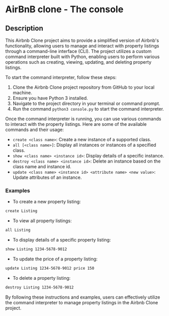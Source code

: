 # AirBnB clone - The console
## Description

This Airbnb Clone project aims to provide a simplified version of Airbnb's functionality, allowing users to manage and interact with property listings through a command-line interface (CLI). The project utilizes a custom command interpreter built with Python, enabling users to perform various operations such as creating, viewing, updating, and deleting property listings.

To start the command interpreter, follow these steps:

1. Clone the Airbnb Clone project repository from GitHub to your local machine.
2. Ensure you have Python 3 installed.
3. Navigate to the project directory in your terminal or command prompt.
4. Run the command `python3 console.py` to start the command interpreter.

Once the command interpreter is running, you can use various commands to interact with the property listings. Here are some of the available commands and their usage:

- `create <class name>`: Create a new instance of a supported class.
- `all [<class name>]`: Display all instances or instances of a specified class.
- `show <class name> <instance id>`: Display details of a specific instance.
- `destroy <class name> <instance id>`: Delete an instance based on the class name and instance id.
- `update <class name> <instance id> <attribute name> <new value>`: Update attributes of an instance.

### Examples

- To create a new property listing:
```bash
create Listing
```
- To view all property listings:
```bash
all Listing
```
- To display details of a specific property listing:
```bash
show Listing 1234-5678-9012
```
- To update the price of a property listing:
```bash
update Listing 1234-5678-9012 price 150
```
- To delete a property listing:
```bash
destroy Listing 1234-5678-9012
```
By following these instructions and examples, users can effectively utilize the command interpreter to manage property listings in the Airbnb Clone project.

